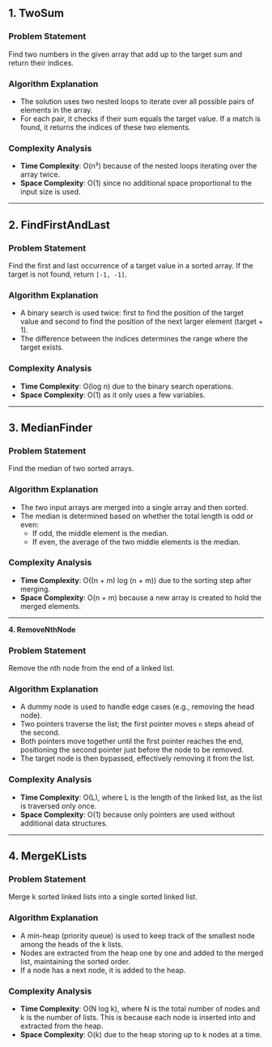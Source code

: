 ## **1\. TwoSum**

### **Problem Statement**

Find two numbers in the given array that add up to the target sum and return their indices.

### **Algorithm Explanation**

* The solution uses two nested loops to iterate over all possible pairs of elements in the array.  
* For each pair, it checks if their sum equals the target value. If a match is found, it returns the indices of these two elements.

### **Complexity Analysis**

* **Time Complexity**: O(n²) because of the nested loops iterating over the array twice.  
* **Space Complexity**: O(1) since no additional space proportional to the input size is used.

---

## **2\. FindFirstAndLast**

### **Problem Statement**

Find the first and last occurrence of a target value in a sorted array. If the target is not found, return `[-1, -1]`.

### **Algorithm Explanation**

* A binary search is used twice: first to find the position of the target value and second to find the position of the next larger element (target \+ 1).  
* The difference between the indices determines the range where the target exists.

### **Complexity Analysis**

* **Time Complexity**: O(log n) due to the binary search operations.  
* **Space Complexity**: O(1) as it only uses a few variables.

---

## **3\. MedianFinder**

### **Problem Statement**

Find the median of two sorted arrays.

### **Algorithm Explanation**

* The two input arrays are merged into a single array and then sorted.  
* The median is determined based on whether the total length is odd or even:  
  * If odd, the middle element is the median.  
  * If even, the average of the two middle elements is the median.

### **Complexity Analysis**

* **Time Complexity**: O((n \+ m) log (n \+ m)) due to the sorting step after merging.  
* **Space Complexity**: O(n \+ m) because a new array is created to hold the merged elements.

---

**4\. RemoveNthNode**

### **Problem Statement**

Remove the nth node from the end of a linked list.

### **Algorithm Explanation**

* A dummy node is used to handle edge cases (e.g., removing the head node).  
* Two pointers traverse the list; the first pointer moves `n` steps ahead of the second.  
* Both pointers move together until the first pointer reaches the end, positioning the second pointer just before the node to be removed.  
* The target node is then bypassed, effectively removing it from the list.

### **Complexity Analysis**

* **Time Complexity**: O(L), where L is the length of the linked list, as the list is traversed only once.  
* **Space Complexity**: O(1) because only pointers are used without additional data structures.

---

## **4\. MergeKLists**

### **Problem Statement**

Merge k sorted linked lists into a single sorted linked list.

### **Algorithm Explanation**

* A min-heap (priority queue) is used to keep track of the smallest node among the heads of the k lists.  
* Nodes are extracted from the heap one by one and added to the merged list, maintaining the sorted order.  
* If a node has a next node, it is added to the heap.

### **Complexity Analysis**

* **Time Complexity**: O(N log k), where N is the total number of nodes and k is the number of lists. This is because each node is inserted into and extracted from the heap.  
* **Space Complexity**: O(k) due to the heap storing up to k nodes at a time.

